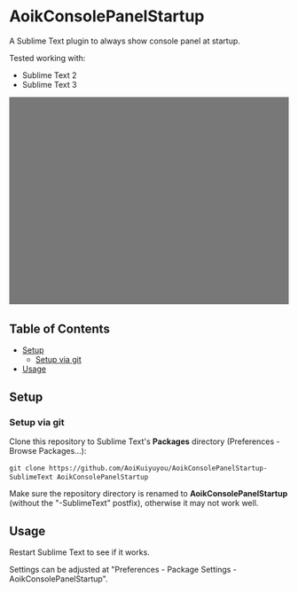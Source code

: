 # AoikConsolePanelStartup
A Sublime Text plugin to always show console panel at startup.

Tested working with:
- Sublime Text 2
- Sublime Text 3

![Image](/screencast.gif)

## Table of Contents
- [Setup](#setup)
  - [Setup via git](#setup-via-git)
- [Usage](#usage)

## Setup

### Setup via git
Clone this repository to Sublime Text's **Packages** directory (Preferences - Browse Packages...):
```
git clone https://github.com/AoiKuiyuyou/AoikConsolePanelStartup-SublimeText AoikConsolePanelStartup
```

Make sure the repository directory is renamed to **AoikConsolePanelStartup**
(without the "-SublimeText" postfix), otherwise it may not work well.

## Usage
Restart Sublime Text to see if it works.

Settings can be adjusted at
"Preferences - Package Settings - AoikConsolePanelStartup".
